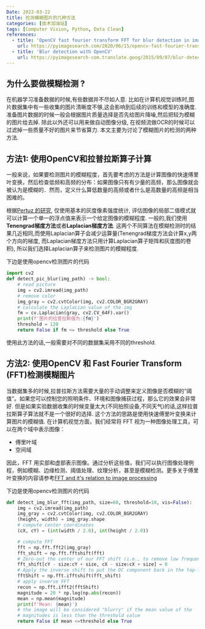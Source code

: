 ```yaml
---
Date: 2022-03-22
title: 检测模糊图片的几种方法
categories: [技术加油站]
tags: [Computer Vision, Python, Data Clean]
references:
  - title: 'OpenCV fast fourier transform FFT for blur detection in images and video streams'
    url: https://pyimagesearch.com/2020/06/15/opencv-fast-fourier-transform-fft-for-blur-detection-in-images-and-video-streams/
  - title: 'Blur detection with OpenCV'
    url: https://pyimagesearch-com.translate.goog/2015/09/07/blur-detection-with-opencv/?_x_tr_sl=auto&_x_tr_tl=zh-CN&_x_tr_hl=zh-CN
---
```



## 为什么要做模糊检测 ?

在机器学习准备数据的时候,有些数据并不尽如人意. 比如在计算机视觉训练时,图片数据集中有一些收集的图片清晰度不够,这会影响到后续的训练和模型的准确度. 准备图片数据的时候一般会根据图片质量选择是否先给图片降噪,然后把较为模糊的图片给去掉. 除此以外还可以用来做自动图像分级, 在视频流做OCR的时候可以过滤掉一些质量不好的图片来节省算力. 本文主要为讨论了模糊图片的检测的两种方法.

<!-- more -->

## 方法1: 使用OpenCV和拉普拉斯算子计算

一般来说，如果要检测图片的模糊程度，首先要考虑的方法是计算图像的快速傅里叶变换，然后检查低频和高频的分布：如果图像只有有少量的高频，那么图像就会被认为是模糊的．然而，定义什么算低数量的高频或者什么是高数量的高频是相当困难的。

根据[Pertuz 的研究](https://www.semanticscholar.org/paper/Analysis-of-focus-measure-operators-for-Pertuz-Puig/8c675bf5b542b98bf81dcf70bd869ab52ab8aae9?p2df), 仅使用基本的灰度像素强度统计, 评估图像的局部二值模式就可以计算一个单一的浮点值来表示一个给定图像的模糊程度. 一般的,我们使用**Tenengrad梯度方法**或者**Laplacian梯度方法**. 这两个不同算法在模糊检测时的结果几近相同,而使用Laplacian算子会减少运算量(Tenengrad梯度方法会计算x,y两个方向的梯度, 而Laplacian梯度方法只用计算Laplacian算子矩阵和灰度图的卷积), 所以我们选择Laplacian算子来检测图片的模糊程度.

下边是使用opencv检测图片的代码

```python
import cv2
def detect_pic_blur(img_path) -> bool:
    # read picture
    img = cv2.imread(img_path)
    # remove color
    img_gray = cv2.cvtColor(img, cv2.COLOR_BGR2GRAY) 
    # calculate the Laplacian value of the img
    fm = cv.Laplacian(gray, cv2.CV_64F).var() 
    print(f'图片的拉普拉斯值为:{fm}')
    threshold = 120
    return False if fm <= threshold else True
```

使用此方法的话,一般需要对不同的数据集采用不同的threshold.

## 方法2: 使用OpenCV 和 Fast Fourier Transform (FFT)检测模糊图片

当数据集多的时候,拉普拉斯方法需要大量的手动调整来定义图像是否模糊的“阈值”。如果您可以控制您的照明条件、环境和图像捕获过程，那么它的效果会非常好. 但是如果实验数据收集的时候变量太大(不同拍照设备,不同天气)的话,这样拉普拉斯算子算法就不是一个很好的选择.
这个方法的思路是使用快速傅里叶变换来计算图片的模糊值. 在计算机视觉方面，我们经常将 FFT 视为一种图像处理工具，可以在两个域中表示图像：

- 傅里叶域
- 空间域

因此，FFT 用实部和虚部表示图像。通过分析这些值，我们可以执行图像处理例程，例如模糊、边缘检测、阈值处理、纹理分析，甚至是模糊检测。更多关于傅里叶变换的内容请参考[FFT and it's relation to image processing](https://homepages-inf-ed-ac-uk.translate.goog/rbf/HIPR2/fourier.htm?_x_tr_sl=auto&_x_tr_tl=zh-CN&_x_tr_hl=zh-CN&_x_tr_pto=op)

下边是使用opencv检测图片的代码

```python
def detect_img_blur_fft(img_path, size=60, threshold=10, vis=False):
    img = cv2.imread(img_path)
    img_gray = cv2.cvtColor(img, cv2.COLOR_BGR2GRAY)
    (height, width) = img_gray.shape
    # compute center coordinates
    (cX, cY) = (int(width / 2.0), int(height / 2.0))

    # compute FFT 
    fft = np.fft.fft2(img_gray)
    fft_shift = np.fft.fftshift(fft)
    # Zero-out the center of our FFT shift (i.e., to remove low frequencies) 
    fft_shift[cY - size:cY + size, cX - size:cX + size] = 0
    # Apply the inverse shift to put the DC component back in the top-left
    fftShift = np.fft.ifftshift(fft_shift)
    # apply inverse FFT
    recon = np.fft.ifft2(fftShift)
    magnitude = 20 * np.log(np.abs(recon))
    mean = np.mean(magnitude)
    print(f'Mean: {mean}')
    # the image will be considered "blurry" if the mean value of the
    # magnitudes is less than the threshold value
    return False if mean <=threshold else True
```
